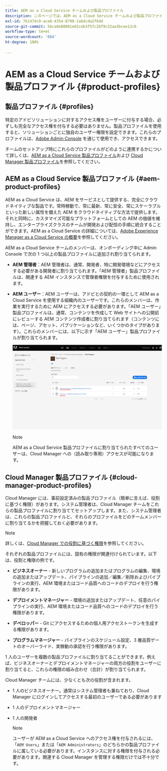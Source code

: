 ```yaml
---
title: AEM as a Cloud Service チームおよび製品プロファイル
description: このページでは、AEM as a Cloud Service チームおよび製品プロファイルについて説明します。
exl-id: 7b1474c9-aca0-4354-8798-1abdcda2f6dd
source-git-commit: 56ca8e80081e62ceb3f5fc2bf9c32aa3bcee12c6
workflow-type: tm+mt
source-wordcount: '664'
ht-degree: 100%

---
```


# AEM as a Cloud Service チームおよび製品プロファイル {#product-profiles}

## 製品プロファイル {#profiles}

特定のアドビソリューションに対するアクセス権をユーザーに付与する場合、必ずしも完全なアクセス権を付与する必要はありません。製品プロファイルを使用すると、ソリューションごとに独自のユーザー権限を設定できます。これらのプロファイルは、[Adobe Admin Console](/help/onboarding/learn-concepts/admin-console.md) を通じて使用でき、アクセスできます。

チームのセットアップ時にこれらのプロファイルがどのように連携するかについて詳しくは、[AEM as a Cloud Service 製品プロファイル](#aem-product-profiles)および [Cloud Manager 製品プロファイル](#cloud-manager-product-profiles)を参照してください。

## AEM as a Cloud Service 製品プロファイル {#aem-product-profiles}

AEM as a Cloud Service は、AEM をサービスとして提供する、完全にクラウドネイティブな製品です。常時稼動で、常に最新、常に安全、常にスケーラブルといった新しい属性を備えた AEM をクラウドネイティブな方法で提供します。それと同時に、カスタマイズ可能なプラットフォームとしての AEM の価値を維持し、エンタープライズクラスのチームが開発および配信の手順に統合することができます。AEM as a Cloud Service の詳細については、[Adobe Experience Manager as a Cloud Service の概要](https://experienceleague.adobe.com/docs/experience-manager-cloud-service/overview/introduction.html?lang=ja)を参照してください。

AEM as a Cloud Service チームのメンバーは、オンボーディング中に Admin Console で次の 1 つ以上の製品プロファイルに追加され割り当てられます。

* **AEM 管理者**：AEM 管理者は、通常、開発者、特に開発環境などにアクセスする必要がある開発者に割り当てられます。「AEM 管理者」製品プロファイルは、関連する AEM インスタンスで管理者権限を付与するために使用されます。

* **AEM ユーザー**：AEM ユーザーは、アドビとの契約の一環として AEM as a Cloud Service を使用する組織内のユーザーです。これらのメンバーは、作業を実行するために AEM にアクセスする必要があります。「AEM ユーザー」製品プロファイルは、通常、コンテンツを作成して Web サイトへの公開前にレビューする AEM コンテンツ作成者に割り当てられます（コンテンツには、ページ、アセット、パブリケーションなど、いくつかのタイプがあります）。これらのメンバーには、以下に示す「AEM ユーザー」製品プロファイルが割り当てられます。

   ![](/help/onboarding/learn-concepts/assets/admin-console-profiles.png)

   >[!NOTE]
   >AEM as a Cloud Service 製品プロファイルに割り当てられたすべてのユーザーは、Cloud Manager への（読み取り専用）アクセスが可能になります。

## Cloud Manager 製品プロファイル {#cloud-manager-product-profiles}

Cloud Manager には、事前設定済みの製品プロファイル（簡単に言えば、役割に基づく権限）があります。システム管理者は、Cloud Manager チームをこれらの製品プロファイルに割り当ててセットアップします。また、システム管理者は、これらの製品プロファイルと、それらのプロファイルをどのチームメンバーに割り当てるかを把握しておく必要があります。
>[!NOTE]
>詳しくは、[Cloud Manager での役割に基づく権限](/help/onboarding/learn-concepts/cloud-manager-introduction.md##role-based-permissions)を参照してください。

それぞれの製品プロファイルには、固有の権限が関連付けられています。以下は、役割と権限の例です。

* **ビジネスオーナー** - 新しいプログラムの追加またはプログラムの編集、環境の追加またはアップデート、パイプラインの追加／編集／削除およびパイプラインの実行、AEM 環境またはコード品質へのコードのデプロイを行う権限があります。

* **デプロイメントマネージャー** - 環境の追加またはアップデート、任意のパイプラインの実行、AEM 環境またはコード品質へのコードのデプロイを行う権限があります。

* **デベロッパー** - Git にアクセスするための個人用アクセストークンを生成する権限があります。

* **プログラムマネージャー** - パイプラインのスケジュール設定、3 層品質ゲートのオーバーライド、実稼動の承認を行う権限があります。

1 人のユーザーを複数の製品プロファイルに割り当てることができます。例えば、ビジネスオーナーとデプロイメントマネージャーの両方の役割をユーザーに割り当てると、これらの権限の組み合わせ（合計）が割り当てられます。

Cloud Manager チームには、少なくとも次の役割が含まれます。

* 1 人のビジネスオーナー。通常はシステム管理者も兼ねており、Cloud Manager にログインしてアクセスする最初のユーザーである必要があります
* 1 人のデプロイメントマネージャー
* 1 人の開発者

   >[!NOTE]
   >ユーザーが AEM as a Cloud Service へのアクセス権を付与されるには、「`AEM Users`」または「`AEM Administrators`」のどちらかの製品プロファイルに属している必要があります。インスタンスに対する権限を付与される必要があります。関連する Cloud Manager を管理する権限だけでは不十分です。
